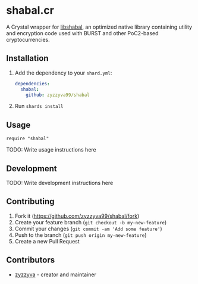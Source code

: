# shabal.cr

A Crystal wrapper for [libshabal](https://github.com/burst-apps-team/libShabal), an optimized native library containing utility and encryption code used with BURST and other PoC2-based cryptocurrencies.

## Installation

1. Add the dependency to your `shard.yml`:

   ```yaml
   dependencies:
     shabal:
       github: zyzzyva99/shabal
   ```

2. Run `shards install`

## Usage

```crystal
require "shabal"
```

TODO: Write usage instructions here

## Development

TODO: Write development instructions here

## Contributing

1. Fork it (<https://github.com/zyzzyva99/shabal/fork>)
2. Create your feature branch (`git checkout -b my-new-feature`)
3. Commit your changes (`git commit -am 'Add some feature'`)
4. Push to the branch (`git push origin my-new-feature`)
5. Create a new Pull Request

## Contributors

- [zyzzyva](https://github.com/zyzzyva99) - creator and maintainer

